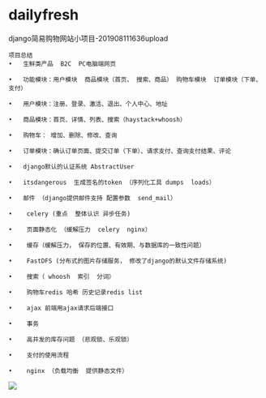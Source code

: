 # dailyfresh


django简易购物网站小项目-201908111636upload

	项目总结
	•	生鲜类产品  B2C  PC电脑端网页
	
	•	功能模块：用户模块  商品模块（首页、 搜索、商品） 购物车模块  订单模块（下单、 支付）
	
	•	用户模块：注册、登录、激活、退出、个人中心、地址
	
	•	商品模块：首页、详情、列表、搜索（haystack+whoosh）
	
	•	购物车： 增加、删除、修改、查询
	
	•	订单模块：确认订单页面、提交订单（下单）、请求支付、查询支付结果、评论
	
	•	django默认的认证系统 AbstractUser
	
	•	itsdangerous  生成签名的token （序列化工具 dumps  loads）
	
	•	邮件 （django提供邮件支持 配置参数  send_mail）
	
	•	 celery (重点  整体认识 异步任务)
	
	•	 页面静态化 （缓解压力  celery  nginx）
	
	•	 缓存（缓解压力， 保存的位置、有效期、与数据库的一致性问题）
	
	•	 FastDFS (分布式的图片存储服务， 修改了django的默认文件存储系统)
	
	•	 搜索（ whoosh  索引  分词）
	
	•	 购物车redis 哈希 历史记录redis list
	
	•	 ajax 前端用ajax请求后端接口
	
	•	 事务
	
	•	 高并发的库存问题 （悲观锁、乐观锁）
	
	•	 支付的使用流程
	
	•	 nginx （负载均衡  提供静态文件）
	
	
![](https://upload-images.jianshu.io/upload_images/6174636-2e83a3f1593c1cc5.png?imageMogr2/auto-orient/strip%7CimageView2/2/w/1240)
